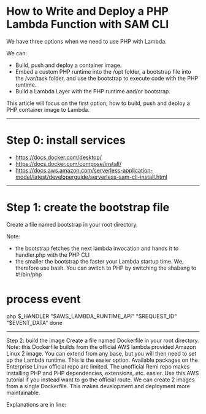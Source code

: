 # How to Write and Deploy a PHP Lambda Function with SAM CLI

We have three options when we need to use PHP with Lambda.

We can:
- Build, push and deploy a container image.
- Embed a custom PHP runtime into the /opt folder, a bootstrap file into the /var/task folder, and use the bootstrap to execute code with the PHP runtime.
- Build a Lambda Layer with the PHP runtime and/or bootstrap.

This article will focus on the first option; how to build, push and deploy a PHP container image to Lambda.

---

# Step 0: install services

- https://docs.docker.com/desktop/
- https://docs.docker.com/compose/install/
- https://docs.aws.amazon.com/serverless-application-model/latest/developerguide/serverless-sam-cli-install.html

---

# Step 1: create the bootstrap file

Create a file named bootstrap in your root directory.

Note:
- the bootstrap fetches the next lambda invocation and hands it to handler.php with the PHP CLI
- the smaller the bootstrap the faster your Lambda startup time. We, therefore use bash. You can switch to PHP by switching the shabang to #!/bin/php



# process event
php $_HANDLER "$AWS_LAMBDA_RUNTIME_API" "$REQUEST_ID" "$EVENT_DATA"
done


---

Step 2: build the image
Create a file named Dockerfile in your root directory.
Note:
this Dockerfile builds from the official AWS lambda provided Amazon Linux 2 image. You can extend from any base, but you will then need to set up the Lambda runtime. This is the easier option.
Available packages on the Enterprise Linux official repo are limited. The unofficial Remi repo makes installing PHP and PHP dependencies, extensions, etc. easier. Use this AWS tutorial if you instead want to go the official route.
We can create 2 images from a single Dockerfile. This makes development and deployment more maintainable.

Explanations are in line:
